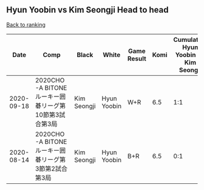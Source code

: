 ## Hyun Yoobin vs Kim Seongji Head to head

[Back to ranking](../../index.md)




| **Date** | **Comp** | **Black** | **White** | **Game Result** | **Komi** | **Cumulative Hyun Yoobin Vs Kim Seongji** | **Hyun Yoobin Streak** | **Kim Seongji Streak** | 
| --- | --- | --- | --- | --- | --- | --- | --- | --- |
| 2020-09-18 | 2020CHO-A BITONEルーキー囲碁リーグ第10節第3試合第3局 | Kim Seongji | Hyun Yoobin | W+R | 6.5 | 1:1 | 1 | 0 | 
| 2020-08-14 | 2020CHO-A BITONEルーキー囲碁リーグ第3節第2試合第3局 | Kim Seongji | Hyun Yoobin | B+R | 6.5 | 0:1 | 0 | 1 |




